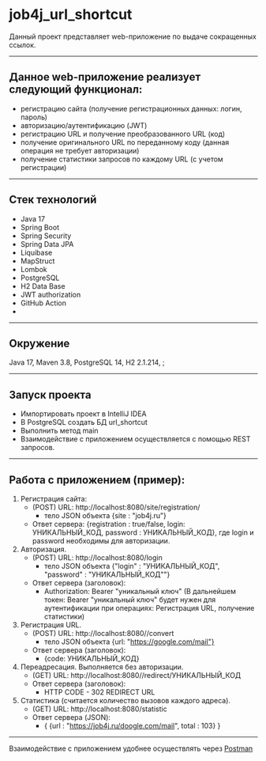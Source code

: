 # job4j_url_shortcut

Данный проект представляет web-приложение по выдаче сокращенных ссылок.

---
## Данное web-приложение реализует следующий функционал:
- регистрацию сайта (получение регистрационных данных: логин, пароль)
- авторизацию/аутентификацию (JWT)
- регистрацию URL и получение преобразованного URL (код)
- получение оригинального URL по переданному коду (данная операция не требует авторизации)
- получение статистики запросов по каждому URL (с учетом регистрации)

---
## Стек технологий
* Java 17
* Spring Boot
* Spring Security
* Spring Data JPA
* Liquibase
* MapStruct
* Lombok
* PostgreSQL
* H2 Data Base
* JWT authorization
* GitHub Action
* 
---
## Окружение
Java 17, Maven 3.8, PostgreSQL 14, H2 2.1.214, ;

---
## Запуск проекта
- Импортировать проект в IntelliJ IDEA
- В PostgreSQL создать БД url_shortcut
- Выполнить метод main
- Взаимодействие с приложением осуществляется с помощью REST запросов.
---
## Работа с приложением (пример):
1) Регистрация сайта:
   - (POST) URL: http://localhost:8080/site/registration/
     - тело JSON объекта {site : "job4j.ru"}
   - Ответ сервера: {registration : true/false, login: УНИКАЛЬНЫЙ_КОД, password : УНИКАЛЬНЫЙ_КОД}, где login и password необходимы для авторизации.
2) Авторизация.
    - (POST) URL: http://localhost:8080/login
        - тело JSON объекта {"login" : "УНИКАЛЬНЫЙ_КОД", "password" : "УНИКАЛЬНЫЙ_КОД""}
    - Ответ сервера (заголовок):
      - Authorization: Bearer "уникальный ключ"
        (В дальнейшем токен: Bearer "уникальный ключ" будет нужен для аутентификации при операциях: Регистрация URL, получение статистики)
3) Регистрация URL.
    - (POST) URL: http://localhost:8080//convert
      - тело JSON объекта {url: "https://google.com/mail"}
    - Ответ сервера (заголовок):
        - {code: УНИКАЛЬНЫЙ_КОД}
4) Переадресация. Выполняется без авторизации.
    - (GET) URL: http://localhost:8080//redirect/УНИКАЛЬНЫЙ_КОД
    - Ответ сервера (заголовок):
      - HTTP CODE - 302 REDIRECT URL
5) Статистика (считается количество вызовов каждого адреса).
    - (GET) URL: http://localhost:8080/statistic
   - Ответ сервера (JSON):
       - {
         {url : "https://job4j.ru/doogle.com/mail", total : 103}
         }
---
 Взаимодействие с приложением удобнее осуществлять через [Postman](https://www.postman.com/)

             